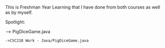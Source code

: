 This is Freshman Year Learning that I have done from both courses as well as by myself.

Spotlight:

--> PigDiceGame.java

    ->CSC210 Work - Java/PigDiceGame.java